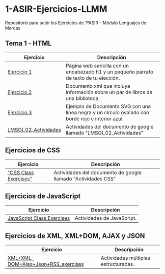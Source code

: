 # 1-ASIR-Ejercicios-LLMM
Repositorio para subir los Ejercicios de 1ºASIR - Módulo Lenguajes de Marcas

## Tema 1 - HTML
Ejercicio | Descripción
----------|------------
[Ejercicio 1](/tema1/Actividad1_Rafael_1ASIR.html) | Página web sencilla con un encabezado h1 y un pequeño párrafo de texto de tu elección.
[Ejercicio 2](/tema1/Actividad1_XML_Rafael_1ASIR.xml) | Documento xml que incluya información sobre un par de libros de una biblioteca.
[Ejercicio 3](/tema1/Ejercicio_SVG_Rafael_1ASIR.svg) | Ejemplo de Documento SVG con una línea negra y un círculo ovalado con borde rojo e interior azul.
[LMSGI_02_Actividades](/tema1/LMSGI_02_Actividades/README.md) | Actividades del documento de google llamado "LMSGI_02_Actividades"

## Ejercicios de CSS
Ejercicio | Descripción
----------|------------
["CSS Class Exercises"](/CSS_Exercises/README.md) | Actividades del documento de google llamado "Actividades CSS"

## Ejercicios de JavaScript
Ejercicio | Descripción
----------|------------
[JavaScript Class Exercises](/JavaScript_exercises/README.md) | Actividades de JavaScript.

## Ejercicios de XML, XML+DOM, AJAX y JSON
Ejercicio | Descripción
----------|------------
[XML+XML-DOM+Ajax+Json+RSS_exercises](/XML_Exercises/README.md) | Actividades múltiples estructuradas.

